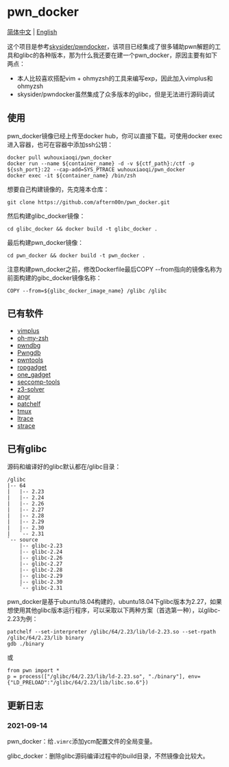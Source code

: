 # pwn_docker

[简体中文](README.md) | [English](README-en.md)

这个项目是参考[skysider/pwndocker](https://github.com/skysider/pwndocker)，该项目已经集成了很多辅助pwn解题的工具和glibc的各种版本，那为什么我还要在建一个pwn_docker，原因主要有如下两点：

- 本人比较喜欢搭配vim + ohmyzsh的工具来编写exp，因此加入vimplus和ohmyzsh
- skysider/pwndocker虽然集成了众多版本的glibc，但是无法进行源码调试



## 使用

pwn_docker镜像已经上传至docker hub，你可以直接下载。可使用docker exec进入容器，也可在容器中添加ssh公钥：

```
docker pull wuhouxiaoqi/pwn_docker
docker run --name ${container_name} -d -v ${ctf_path}:/ctf -p ${ssh_port}:22 --cap-add=SYS_PTRACE wuhouxiaoqi/pwn_docker
docker exec -it ${container_name} /bin/zsh
```

想要自己构建镜像的，先克隆本仓库：

```
git clone https://github.com/aftern00n/pwn_docker.git
```

然后构建glibc_docker镜像：

```
cd glibc_docker && docker build -t glibc_docker .
```

最后构建pwn_docker镜像：

```
cd pwn_docker && docker build -t pwn_docker .
```

注意构建pwn_docker之前，修改Dockerfile最后COPY --from指向的镜像名称为前面构建的gibc_docker镜像名称：

```
COPY --from=${glibc_docker_image_name} /glibc /glibc
```



## 已有软件

- [vimplus](https://github.com/chxuan/vimplus.git)
- [oh-my-zsh](https://github.com/ohmyzsh/ohmyzsh.git)
- [pwndbg](https://github.com/pwndbg/pwndbg.git)
- [Pwngdb](https://github.com/scwuaptx/Pwngdb.git)
- [pwntools](https://github.com/Gallopsled/pwntools.git)
-  [ropgadget](https://github.com/JonathanSalwan/ROPgadget.git)
- [one_gadget](https://github.com/david942j/one_gadget.git)
- [seccomp-tools](https://github.com/david942j/seccomp-tools.git)
- [z3-solver](https://github.com/Z3Prover/z3.git)
- [angr](https://github.com/angr/angr.git)
- [patchelf](https://github.com/NixOS/patchelf.git)
- [tmux](https://github.com/tmux/tmux.git)
- [ltrace](https://linux.die.net/man/1/ltrace)
- [strace](https://linux.die.net/man/1/strace)



## 已有glibc

源码和编译好的glibc默认都在/glibc目录：

```
/glibc
|-- 64
|   |-- 2.23
|   |-- 2.24
|   |-- 2.26
|   |-- 2.27
|   |-- 2.28
|   |-- 2.29
|   |-- 2.30
|   `-- 2.31
`-- source
    |-- glibc-2.23
    |-- glibc-2.24
    |-- glibc-2.26
    |-- glibc-2.27
    |-- glibc-2.28
    |-- glibc-2.29
    |-- glibc-2.30
    `-- glibc-2.31
```

pwn_docker是基于ubuntu18.04构建的，ubuntu18.04下glibc版本为2.27，如果想使用其他glibc版本运行程序，可以采取以下两种方案（首选第一种），以glibc-2.23为例：

```
patchelf --set-interpreter /glibc/64/2.23/lib/ld-2.23.so --set-rpath /glibc/64/2.23/lib binary
gdb ./binary
```

或

```
from pwn import *
p = process(["/glibc/64/2.23/lib/ld-2.23.so", "./binary"], env={"LD_PRELOAD":"/glibc/64/2.23/lib/libc.so.6"})
```



## 更新日志

### 2021-09-14

pwn_docker：给`.vimrc`添加ycm配置文件的全局变量。

glibc_docker：删除glibc源码编译过程中的build目录，不然镜像会比较大。